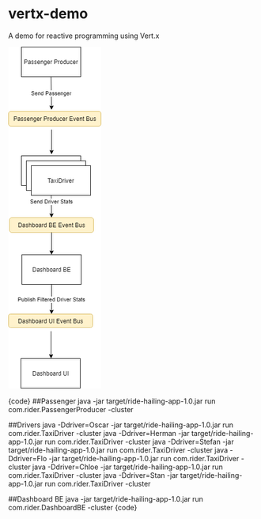 # vertx-demo
A demo for reactive programming using Vert.x


![Application Architecture](https://github.com/oskiegarcia/vertx-demo/blob/master/archi.png)


{code}
##Passenger
java -jar target/ride-hailing-app-1.0.jar  run com.rider.PassengerProducer -cluster

##Drivers
java -Ddriver=Oscar -jar target/ride-hailing-app-1.0.jar  run com.rider.TaxiDriver -cluster
java -Ddriver=Herman -jar target/ride-hailing-app-1.0.jar  run com.rider.TaxiDriver -cluster
java -Ddriver=Stefan -jar target/ride-hailing-app-1.0.jar  run com.rider.TaxiDriver -cluster
java -Ddriver=Flo -jar target/ride-hailing-app-1.0.jar  run com.rider.TaxiDriver -cluster
java -Ddriver=Chloe -jar target/ride-hailing-app-1.0.jar  run com.rider.TaxiDriver -cluster
java -Ddriver=Stan -jar target/ride-hailing-app-1.0.jar  run com.rider.TaxiDriver -cluster


##Dashboard BE
java  -jar target/ride-hailing-app-1.0.jar  run com.rider.DashboardBE -cluster
{code}
